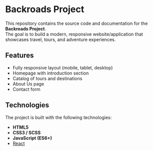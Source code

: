 # Backroads Project

This repository contains the source code and documentation for the **Backroads Project**.  
The goal is to build a modern, responsive website/application that showcases travel, tours, and adventure experiences.

## Features

- Fully responsive layout (mobile, tablet, desktop)
- Homepage with introduction section
- Catalog of tours and destinations
- About Us page
- Contact form

## Technologies

The project is built with the following technologies:

- **HTML5**
- **CSS3 / SCSS**
- **JavaScript (ES6+)**
- [React](https://reactjs.org/)
